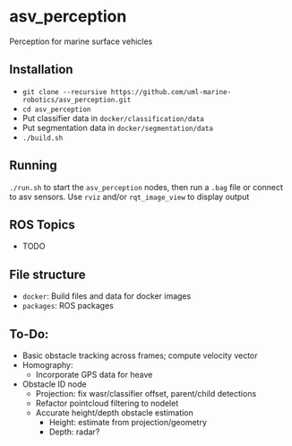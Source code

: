 # asv_perception
Perception for marine surface vehicles

## Installation
*  `git clone --recursive https://github.com/uml-marine-robotics/asv_perception.git`
*  `cd asv_perception`
*  Put classifier data in `docker/classification/data`
*  Put segmentation data in `docker/segmentation/data`
*  `./build.sh`

## Running
`./run.sh` to start the `asv_perception` nodes, then run a `.bag` file or connect to asv sensors.  Use `rviz` and/or `rqt_image_view` to display output

## ROS Topics
* TODO

## File structure
*  `docker`:  Build files and data for docker images
*  `packages`:  ROS packages

## To-Do:
*  Basic obstacle tracking across frames; compute velocity vector
*  Homography:
    *  Incorporate GPS data for heave
*  Obstacle ID node
    *  Projection:  fix wasr/classifier offset, parent/child detections
    *  Refactor pointcloud filtering to nodelet
    *  Accurate height/depth obstacle estimation
        * Height:  estimate from projection/geometry
        * Depth:   radar?